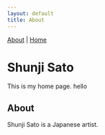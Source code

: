```yaml
---
layout: default
title: About
---
```

[About](about.md) | [Home](index.md)

# Shunji Sato
This is my home page.
hello



## About
Shunji Sato is a Japanese artist.

